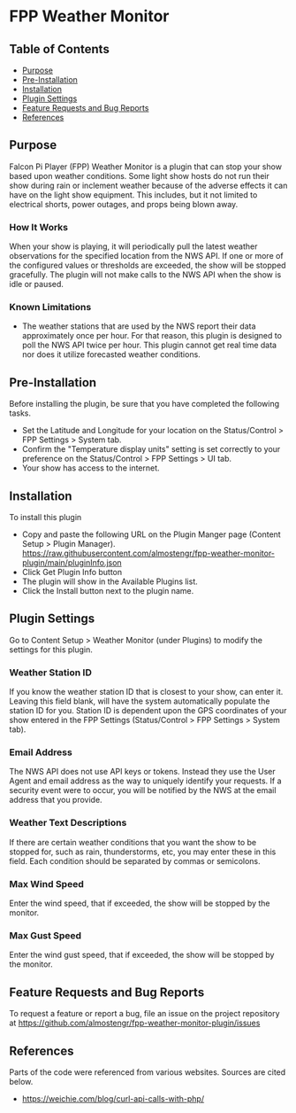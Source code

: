 # FPP Weather Monitor


## Table of Contents

* [Purpose](#purpose)
* [Pre-Installation](#pre-installation)
* [Installation](#installation)
* [Plugin Settings](#plugin-settings)
* [Feature Requests and Bug Reports](#feature-requests-and-bug-reports)
* [References](#references)

## Purpose

Falcon Pi Player (FPP) Weather Monitor is a plugin that can stop your show based upon weather
conditions.
Some light show hosts do not run their show during rain or inclement weather because
of the adverse effects it can have on the light show equipment. This includes, but it not
limited to electrical shorts, power outages, and props being blown away.

### How It Works

When your show is playing, it will periodically pull the latest weather observations for the specified 
location from the NWS API.
If one or more of the configured values or thresholds are exceeded, the show will be stopped gracefully.
The plugin will not make calls to the NWS API when the show is idle or paused.

### Known Limitations

* The weather stations that are used by the NWS report their data approximately once per hour.
For that reason, this plugin is designed to poll the NWS API twice per hour. This plugin cannot get real
time data nor does it utilize forecasted weather conditions.



## Pre-Installation

Before installing the plugin, be sure that you have completed the following tasks.

* Set the Latitude and Longitude for your location on the Status/Control > FPP Settings > System tab.
* Confirm the "Temperature display units" setting is set correctly to your preference on the Status/Control > FPP Settings > UI tab.
* Your show has access to the internet.



## Installation

To install this plugin

* Copy and paste the following URL on the Plugin Manger page (Content Setup > Plugin Manager).
https://raw.githubusercontent.com/almostengr/fpp-weather-monitor-plugin/main/pluginInfo.json
* Click Get Plugin Info button
* The plugin will show in the Available Plugins list.
* Click the Install button next to the plugin name.



## Plugin Settings

Go to Content Setup > Weather Monitor (under Plugins) to modify the settings for this plugin.

### Weather Station ID

If you know the weather station ID that is closest to your show, can enter it. Leaving this field blank,
will have the system automatically populate the station ID for you. Station ID is dependent upon the
GPS coordinates of your show entered in the FPP Settings (Status/Control > FPP Settings > System tab).

### Email Address

The NWS API does not use API keys or tokens. Instead they use the User Agent and email address as the 
way to uniquely identify your requests. If a security event were to occur, you will be notified by the NWS
at the email address that you provide.

### Weather Text Descriptions

If there are certain weather conditions that you want the show to be stopped for, such as rain, thunderstorms, etc, you may
enter these in this field. Each condition should be separated by commas or semicolons.

### Max Wind Speed

Enter the wind speed, that if exceeded, the show will be stopped by the monitor.

### Max Gust Speed

Enter the wind gust speed, that if exceeded, the show will be stopped by the monitor.



## Feature Requests and Bug Reports

To request a feature or report a bug, file an issue on the project repository at
https://github.com/almostengr/fpp-weather-monitor-plugin/issues



## References

Parts of the code were referenced from various websites. Sources are cited below.

* https://weichie.com/blog/curl-api-calls-with-php/